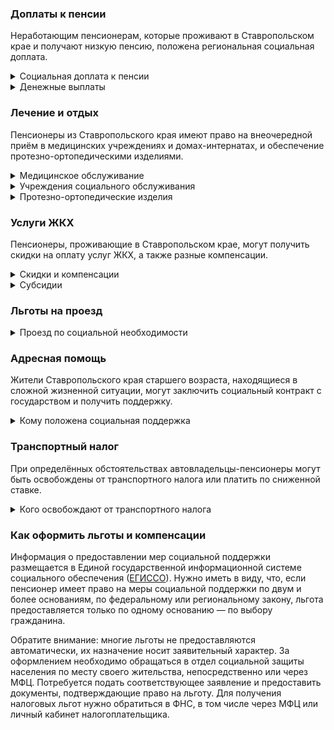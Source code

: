 ### Доплаты к пенсии
Неработающим пенсионерам, которые проживают в Ставропольском крае и получают низкую пенсию, положена региональная социальная доплата.
<details>
<summary>Социальная доплата к пенсии</summary>
В Ставропольском крае региональный прожиточный минимум пенсионера не превышает общефедеральный. Неработающим пенсионерам с низким размером пенсии полагается федеральная социальная доплата к пенсии — до прожиточного минимума пенсионера в РФ. В 2021 году эта сумма [составляет](https://pfr.gov.ru/grazhdanam/pensionres/soc_doplata/~7905) 10 022 рубля. Для назначения этой выплаты необходимо обращаться в территориальное отделение Пенсионного фонда (ПФР) по месту жительства. С 2022 года доплата будет назначаться автоматически.
</details>
<details>
<summary>Денежные выплаты</summary>
В Ставропольском крае пенсионерам, относящимся к льготной категории, полагаются денежные выплаты, которые регулярно индексируются. В Ставропольском крае ветераны труда и реабилитированные пенсионеры ежемесячно получают 1720,46 рубля, труженики тыла и пострадавшие от репрессий — 1290,35 рубля. Достаточно высокий размер ЕДВ объясняется тем, что он включает в себя денежную компенсацию за большинство льгот. [Ставропольским](http://www.dumask.ru/law/zakony-stavropolskogo-kraya-postanovleniya-dumy/zakony-stavropolskogo-kraya/item/20890-zakon-stavropolskogo-kraya-ot-13-dekabrya-2018-g-104-kz-o-detyakh-vojny-v-stavropolskom-krae.html) «детям войны» (это те, кому 3 сентября 1945 года ещё не исполнилось 18 лет) полагается ежегодная выплата. На 2021 год её размер составляет 5 тысяч рублей.
</details>

### Лечение и отдых
Пенсионеры из Ставропольского края имеют право на внеочередной приём в медицинских учреждениях и домах-интернатах, и обеспечение протезно-ортопедическими изделиями.
<details>
<summary>Медицинское обслуживание</summary>
В поликлиниках и других медицинских учреждениях вне очереди принимаются для оказания медпомощи ставропольские ветераны труда и труженики тыла, реабилитированные и пострадавшие от репрессий пенсионеры, а также «дети войны».
</details>
<details>
<summary> Учреждения социального обслуживания </summary>
Внеочередной приём в дома-интернаты для престарелых и инвалидов, учреждения социального обслуживания предоставляется труженикам тыла, реабилитированным и пострадавшим от репрессий, а также «детям войны».
</details>
<details>
<summary>Протезно-ортопедические изделия</summary>
Малоимущие [ставропольские](https://docs.cntd.ru/document/461501750) пенсионеры, не имеющие инвалидности, бесплатно обеспечиваются протезно-ортопедическими изделиями, если нуждаются в них по медицинским показаниям. Льгота полагается, если среднедушевой доход семьи пенсионера не превышает одного прожиточного минимума.
</details>

### Услуги ЖКХ
Пенсионеры, проживающие в Ставропольском крае, могут получить скидки на оплату услуг ЖКХ, а также разные компенсации. 
<details>
<summary>Скидки и компенсации</summary>
Одинокие неработающие пенсионеры после 70 лет освобождаются от взносов на капремонт на 50%, а с 80-летнего возраста — полностью. Льгота полагается также пенсионерам этого возраста, семья которых состоит из неработающих граждан пенсионного возраста (мужчины — старше 60 лет, женщины — 55), а также из инвалидов I и II групп.
</details>
<details>
<summary>Субсидии</summary>
Пенсионеры могут получить субсидию на оплату услуг ЖКХ при тратах на «коммуналку» более 22% совокупного дохода семьи.
</details>

### Льготы на проезд
<details>
<summary>Проезд по социальной необходимости</summary>
В Ставропольском крае ветераны труда, труженики тыла, реабилитированные и пострадавшие от репрессий пенсионеры получают компенсацию за проезд по социальной необходимости (для прохождения лечения или реабилитации, похороны близких родственников и прочее).
</details>

### Адресная помощь
Жители Ставропольского края старшего возраста, находящиеся в сложной жизненной ситуации, могут заключить социальный контракт с государством и получить поддержку.
<details>
<summary>Кому положена социальная поддержка</summary>
Пенсионерам, оказавшимся в трудной жизненной ситуации по не зависящим от них причинам или в связи со стихийным бедствием, экстремальной ситуацией, оказывается адресная помощь. Она предоставляется путём выплаты пособий либо в натуральной форме (обеспечение одеждой, обувью, лекарствами, организация лечения и ухода, проведение ремонта жилья или установка приборов учёта и пр.). С нуждающимися пенсионерами может быть заключён социальный контракт.
</details>

### Транспортный налог
При определённых обстоятельствах автовладельцы-пенсионеры могут быть освобождены от транспортного налога или платить по сниженной ставке. 
<details>
<summary>Кого освобождают от транспортного налога</summary>
В [Ставропольском](https://www.nalog.gov.ru/rn77/service/tax/d1026877/) крае освобождены от налога на одно принадлежащее им транспортное средство участники ВОВ, ветераны боевых действий, граждане, пострадавшие от радиации, а также инвалиды всех категорий. Пенсионеры и мужчины, достигшие возраста 60 лет, женщины — 55 лет, уплачивают половину транспортного налога на авто до 100 л. с. и мотоцикл (мотороллер).
</details>

### Как оформить льготы и компенсации 
Информация о предоставлении мер социальной поддержки размещается в Единой государственной информационной системе социального обеспечения ([ЕГИССО](http://egisso.ru/site/client/#/)). Нужно иметь в виду, что, если пенсионер имеет право на меры социальной поддержки по двум и более основаниям, по федеральному или региональному закону, льгота предоставляется только по одному основанию — по выбору гражданина.

Обратите внимание: многие льготы не предоставляются автоматически, их назначение носит заявительный характер. За оформлением необходимо обращаться в отдел социальной защиты населения по месту своего жительства, непосредственно или через МФЦ. Потребуется подать соответствующее заявление и предоставить документы, подтверждающие право на льготу. Для получения налоговых льгот нужно обратиться в ФНС, в том числе через МФЦ или личный кабинет налогоплательщика.
